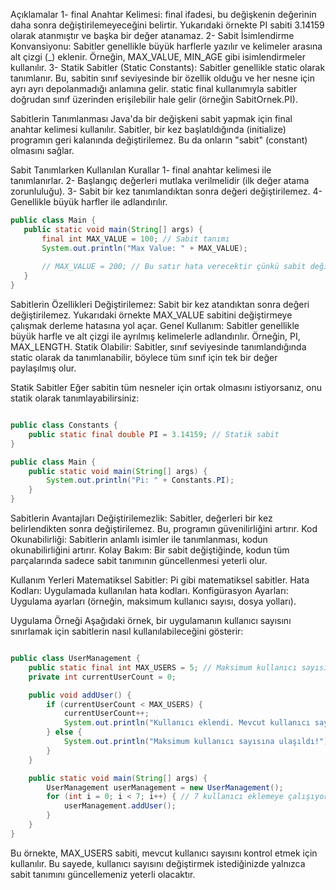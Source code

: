 

Açıklamalar
1- final Anahtar Kelimesi: final ifadesi, bu değişkenin değerinin daha sonra değiştirilemeyeceğini belirtir. Yukarıdaki örnekte PI sabiti 3.14159 olarak atanmıştır ve başka bir değer atanamaz.
2- Sabit İsimlendirme Konvansiyonu: Sabitler genellikle büyük harflerle yazılır ve kelimeler arasına alt çizgi (_) eklenir. Örneğin, MAX_VALUE, MIN_AGE gibi isimlendirmeler kullanılır.
3- Statik Sabitler (Static Constants): Sabitler genellikle static olarak tanımlanır. Bu, sabitin sınıf seviyesinde bir özellik olduğu ve her nesne için ayrı ayrı depolanmadığı anlamına gelir. static final kullanımıyla sabitler doğrudan sınıf üzerinden erişilebilir hale gelir (örneğin SabitOrnek.PI).

Sabitlerin Tanımlanması
Java'da bir değişkeni sabit yapmak için final anahtar kelimesi kullanılır. Sabitler, bir kez başlatıldığında (initialize) programın geri kalanında değiştirilemez. Bu da onların "sabit" (constant) olmasını sağlar.

Sabit Tanımlarken Kullanılan Kurallar
1- final anahtar kelimesi ile tanımlanırlar.
2- Başlangıç değerleri mutlaka verilmelidir (ilk değer atama zorunluluğu).
3- Sabit bir kez tanımlandıktan sonra değeri değiştirilemez.
4- Genellikle büyük harfler ile adlandırılır.



 ```java
public class Main {
    public static void main(String[] args) {
        final int MAX_VALUE = 100; // Sabit tanımı
        System.out.println("Max Value: " + MAX_VALUE);
        
        // MAX_VALUE = 200; // Bu satır hata verecektir çünkü sabit değiştirilmez
    }
}
```

Sabitlerin Özellikleri
Değiştirilemez: Sabit bir kez atandıktan sonra değeri değiştirilemez. Yukarıdaki örnekte MAX_VALUE sabitini değiştirmeye çalışmak derleme hatasına yol açar.
Genel Kullanım: Sabitler genellikle büyük harfle ve alt çizgi ile ayrılmış kelimelerle adlandırılır. Örneğin, PI, MAX_LENGTH.
Statik Olabilir: Sabitler, sınıf seviyesinde tanımlandığında static olarak da tanımlanabilir, böylece tüm sınıf için tek bir değer paylaşılmış olur.

Statik Sabitler
Eğer sabitin tüm nesneler için ortak olmasını istiyorsanız, onu statik olarak tanımlayabilirsiniz:

```java

public class Constants {
    public static final double PI = 3.14159; // Statik sabit
}

public class Main {
    public static void main(String[] args) {
        System.out.println("Pi: " + Constants.PI);
    }
}

```
Sabitlerin Avantajları
Değiştirilemezlik: Sabitler, değerleri bir kez belirlendikten sonra değiştirilemez. Bu, programın güvenilirliğini artırır.
Kod Okunabilirliği: Sabitlerin anlamlı isimler ile tanımlanması, kodun okunabilirliğini artırır.
Kolay Bakım: Bir sabit değiştiğinde, kodun tüm parçalarında sadece sabit tanımının güncellenmesi yeterli olur.

Kullanım Yerleri
Matematiksel Sabitler: Pi gibi matematiksel sabitler.
Hata Kodları: Uygulamada kullanılan hata kodları.
Konfigürasyon Ayarları: Uygulama ayarları (örneğin, maksimum kullanıcı sayısı, dosya yolları).

Uygulama Örneği
Aşağıdaki örnek, bir uygulamanın kullanıcı sayısını sınırlamak için sabitlerin nasıl kullanılabileceğini gösterir:

```java

public class UserManagement {
    public static final int MAX_USERS = 5; // Maksimum kullanıcı sayısı sabiti
    private int currentUserCount = 0;

    public void addUser() {
        if (currentUserCount < MAX_USERS) {
            currentUserCount++;
            System.out.println("Kullanıcı eklendi. Mevcut kullanıcı sayısı: " + currentUserCount);
        } else {
            System.out.println("Maksimum kullanıcı sayısına ulaşıldı!");
        }
    }

    public static void main(String[] args) {
        UserManagement userManagement = new UserManagement();
        for (int i = 0; i < 7; i++) { // 7 kullanıcı eklemeye çalışıyoruz
            userManagement.addUser();
        }
    }
}

```
Bu örnekte, MAX_USERS sabiti, mevcut kullanıcı sayısını kontrol etmek için kullanılır. Bu sayede, kullanıcı sayısını değiştirmek istediğinizde yalnızca sabit tanımını güncellemeniz yeterli olacaktır.